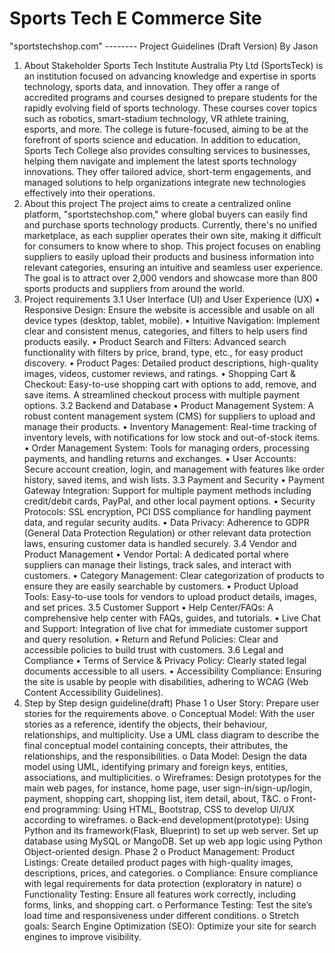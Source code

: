 # Sports Tech E Commerce Site
"sportstechshop.com"
-------- Project Guidelines
(Draft Version)
By Jason
1. About Stakeholder
Sports Tech Institute Australia Pty Ltd (SportsTeck) is an institution focused on
advancing knowledge and expertise in sports technology, sports data, and
innovation. They offer a range of accredited programs and courses designed to
prepare students for the rapidly evolving field of sports technology. These courses
cover topics such as robotics, smart-stadium technology, VR athlete training,
esports, and more. The college is future-focused, aiming to be at the forefront of
sports science and education.
In addition to education, Sports Tech College also provides consulting services to
businesses, helping them navigate and implement the latest sports technology
innovations. They offer tailored advice, short-term engagements, and managed
solutions to help organizations integrate new technologies effectively into their
operations.
2. About this project
The project aims to create a centralized online platform, "sportstechshop.com,"
where global buyers can easily find and purchase sports technology products.
Currently, there's no unified marketplace, as each supplier operates their own site,
making it difficult for consumers to know where to shop. This project focuses on
enabling suppliers to easily upload their products and business information into
relevant categories, ensuring an intuitive and seamless user experience. The goal is
to attract over 2,000 vendors and showcase more than 800 sports products and
suppliers from around the world.
3. Project requirements
3.1 User Interface (UI) and User Experience (UX)
• Responsive Design: Ensure the website is accessible and usable on all
device types (desktop, tablet, mobile).
• Intuitive Navigation: Implement clear and consistent menus, categories, and
filters to help users find products easily.
• Product Search and Filters: Advanced search functionality with filters by
price, brand, type, etc., for easy product discovery.
• Product Pages: Detailed product descriptions, high-quality images, videos,
customer reviews, and ratings.
• Shopping Cart & Checkout: Easy-to-use shopping cart with options to add,
remove, and save items. A streamlined checkout process with multiple
payment options.
3.2 Backend and Database
• Product Management System: A robust content management system (CMS)
for suppliers to upload and manage their products.
• Inventory Management: Real-time tracking of inventory levels, with
notifications for low stock and out-of-stock items.
• Order Management System: Tools for managing orders, processing
payments, and handling returns and exchanges.
• User Accounts: Secure account creation, login, and management with
features like order history, saved items, and wish lists.
3.3 Payment and Security
• Payment Gateway Integration: Support for multiple payment methods
including credit/debit cards, PayPal, and other local payment options.
• Security Protocols: SSL encryption, PCI DSS compliance for handling
payment data, and regular security audits.
• Data Privacy: Adherence to GDPR (General Data Protection Regulation) or
other relevant data protection laws, ensuring customer data is handled
securely.
3.4 Vendor and Product Management
• Vendor Portal: A dedicated portal where suppliers can manage their listings,
track sales, and interact with customers.
• Category Management: Clear categorization of products to ensure they are
easily searchable by customers.
• Product Upload Tools: Easy-to-use tools for vendors to upload product
details, images, and set prices.
3.5 Customer Support
• Help Center/FAQs: A comprehensive help center with FAQs, guides, and
tutorials.
• Live Chat and Support: Integration of live chat for immediate customer
support and query resolution.
• Return and Refund Policies: Clear and accessible policies to build trust with
customers.
3.6 Legal and Compliance
• Terms of Service & Privacy Policy: Clearly stated legal documents
accessible to all users.
• Accessibility Compliance: Ensuring the site is usable by people with
disabilities, adhering to WCAG (Web Content Accessibility Guidelines).
4. Step by Step design guideline(draft)
Phase 1
o User Story: Prepare user stories for the requirements above.
o Conceptual Model: With the user stories as a reference, identify
the objects, their behaviour, relationships, and multiplicity. Use a
UML class diagram to describe the final conceptual model
containing concepts, their attributes, the relationships, and the
responsibilities.
o Data Model: Design the data model using UML, identifying primary
and foreign keys, entities, associations, and multiplicities.
o Wireframes: Design prototypes for the main web pages, for
instance, home page, user sign-in/sign-up/login, payment, shopping
cart, shopping list, item detail, about, T&C.
o Front-end programming: Using HTML, Bootstrap, CSS to develop
UI/UX according to wireframes.
o Back-end development(prototype): Using Python and its
framework(Flask, Blueprint) to set up web server. Set up database
using MySQL or MangoDB. Set up web app logic using Python
Object-oriented design.
Phase 2
o Product Management: Product Listings: Create detailed product
pages with high-quality images, descriptions, prices, and
categories.
o Compliance: Ensure compliance with legal requirements for data
protection (exploratory in nature)
o Functionality Testing: Ensure all features work correctly, including
forms, links, and shopping cart.
o Performance Testing: Test the site’s load time and responsiveness
under different conditions.
o Stretch goals: Search Engine Optimization (SEO): Optimize your
site for search engines to improve visibility.